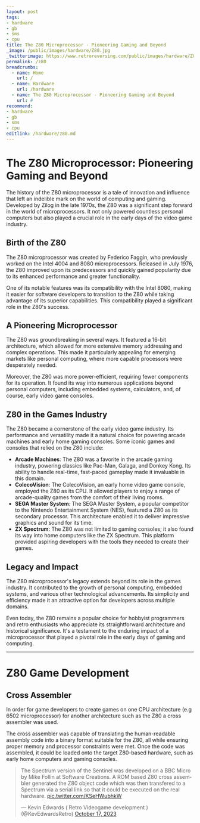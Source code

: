 ```yaml
---
layout: post
tags: 
- hardware
- gb
- sms
- cpu
title: The Z80 Microprocessor - Pioneering Gaming and Beyond
_image: /public/images/hardware/Z80.jpg
_twitterimage: https://www.retroreversing.com/public/images/hardware/Z80.jpg
permalink: /z80
breadcrumbs:
  - name: Home
    url: /
  - name: Hardware
    url: /hardware
  - name: The Z80 Microprocessor - Pioneering Gaming and Beyond
    url: #
recommend: 
- hardware
- gb
- sms
- cpu
editlink: /hardware/z80.md
---
```

# The Z80 Microprocessor: Pioneering Gaming and Beyond

The history of the Z80 microprocessor is a tale of innovation and influence that left an indelible mark on the world of computing and gaming. Developed by Zilog in the late 1970s, the Z80 was a significant step forward in the world of microprocessors. It not only powered countless personal computers but also played a crucial role in the early days of the video game industry.

## Birth of the Z80

The Z80 microprocessor was created by Federico Faggin, who previously worked on the Intel 4004 and 8080 microprocessors. Released in July 1976, the Z80 improved upon its predecessors and quickly gained popularity due to its enhanced performance and greater functionality.

One of its notable features was its compatibility with the Intel 8080, making it easier for software developers to transition to the Z80 while taking advantage of its superior capabilities. This compatibility played a significant role in the Z80's success.

## A Pioneering Microprocessor

The Z80 was groundbreaking in several ways. It featured a 16-bit architecture, which allowed for more extensive memory addressing and complex operations. This made it particularly appealing for emerging markets like personal computing, where more capable processors were desperately needed.

Moreover, the Z80 was more power-efficient, requiring fewer components for its operation. It found its way into numerous applications beyond personal computers, including embedded systems, calculators, and, of course, early video game consoles.

## Z80 in the Games Industry

The Z80 became a cornerstone of the early video game industry. Its performance and versatility made it a natural choice for powering arcade machines and early home gaming consoles. Some iconic games and consoles that relied on the Z80 include:

* **Arcade Machines**: The Z80 was a favorite in the arcade gaming industry, powering classics like Pac-Man, Galaga, and Donkey Kong. Its ability to handle real-time, fast-paced gameplay made it invaluable in this domain.
* **ColecoVision**: The ColecoVision, an early home video game console, employed the Z80 as its CPU. It allowed players to enjoy a range of arcade-quality games from the comfort of their living rooms.
* **SEGA Master System**: The SEGA Master System, a popular competitor to the Nintendo Entertainment System (NES), featured a Z80 as its secondary processor. This architecture enabled it to deliver impressive graphics and sound for its time.
* **ZX Spectrum**: The Z80 was not limited to gaming consoles; it also found its way into home computers like the ZX Spectrum. This platform provided aspiring developers with the tools they needed to create their games.

## Legacy and Impact

The Z80 microprocessor's legacy extends beyond its role in the games industry. It contributed to the growth of personal computing, embedded systems, and various other technological advancements. Its simplicity and efficiency made it an attractive option for developers across multiple domains.

Even today, the Z80 remains a popular choice for hobbyist programmers and retro enthusiasts who appreciate its straightforward architecture and historical significance. It's a testament to the enduring impact of a microprocessor that played a pivotal role in the early days of gaming and computing.

---
# Z80 Game Development

## Cross Assembler
In order for game developers to create games on one CPU architecture (e.g 6502 microprocessor) for another architecture such as the Z80 a cross assembler was used.

The cross assembler was capable of translating the human-readable assembly code into a binary format suitable for the Z80, all while ensuring proper memory and processor constraints were met. Once the code was assembled, it could be loaded onto the target Z80-based hardware, such as early home computers and gaming consoles.

<blockquote class="twitter-tweet"><p lang="en" dir="ltr">The Spectrum version of the Sentinel was developed on a BBC Micro by Mike Follin at Software Creations. A ROM based Z80 cross assembler generated the Z80 object code which was then transfered to a Spectrum via a serial link so that it could be executed on the real hardware. <a href="https://t.co/KSeHWubhkW">pic.twitter.com/KSeHWubhkW</a></p>&mdash; Kevin Edwards ( Retro Videogame development ) (@KevEdwardsRetro) <a href="https://twitter.com/KevEdwardsRetro/status/1714246387745919371?ref_src=twsrc%5Etfw">October 17, 2023</a></blockquote> <script async src="https://platform.twitter.com/widgets.js" charset="utf-8"></script>